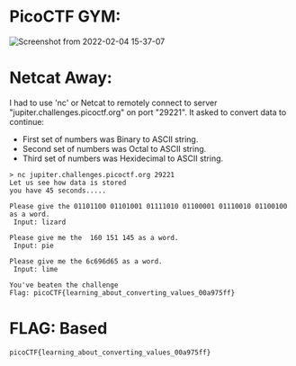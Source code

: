 # PicoCTF GYM: 
![Screenshot from 2022-02-04 15-37-07](https://user-images.githubusercontent.com/38919321/152600003-b1445fab-bc47-4527-afad-3f2ce84ded3f.png)

# Netcat Away:
I had to use 'nc' or Netcat to remotely connect to server "jupiter.challenges.picoctf.org" on port "29221". It asked to convert data to continue:
- First set of numbers was Binary to ASCII string.
- Second set of numbers was Octal to ASCII string.
- Third set of numbers was Hexidecimal to ASCII string. 
```
> nc jupiter.challenges.picoctf.org 29221
Let us see how data is stored
you have 45 seconds.....

Please give the 01101100 01101001 01111010 01100001 01110010 01100100 as a word.
 Input: lizard

Please give me the  160 151 145 as a word.
 Input: pie

Please give me the 6c696d65 as a word.
 Input: lime

You've beaten the challenge
Flag: picoCTF{learning_about_converting_values_00a975ff}
```

# FLAG: Based
```
picoCTF{learning_about_converting_values_00a975ff}
```

